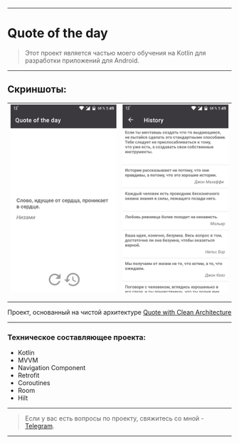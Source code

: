 ____

# Quote of the day

> Этот проект является частью моего обучения на Kotlin для разработки приложений для Android.
 
____

## Скриншоты:

| <img src="pictures/device_screen_1.png"> | <img src="pictures/device_screen_2.png"> |
| ---------------------------------------------- | -------------------------------------------- |

____

Проект, основанный на чистой архитектуре [Quote with Clean Architecture](https://github.com/zurbaevi/android-quote-of-the-day/tree/clean_architecture)

____

### Техническое составляющее проекта:

- Kotlin
- MVVM
- Navigation Component
- Retrofit
- Coroutines
- Room
- Hilt

____

> Если у вас есть вопросы по проекту, свяжитесь со мной - [Telegram](https://t.me/zurbaevi). 

___
